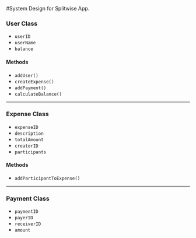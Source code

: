 #System Design for Splitwise App.

### User Class
- `userID`
- `userName`
- `balance`
  
#### Methods
- `addUser()`
- `createExpense()`
- `addPayment()`
- `calculateBalance()`

---

### Expense Class
- `expenseID`
- `description`
- `totalAmount`
- `creatorID`
- `participants`
  
#### Methods
- `addParticipantToExpense()`

---

### Payment Class
- `paymentID`
- `payerID`
- `receiverID`
- `amount`
